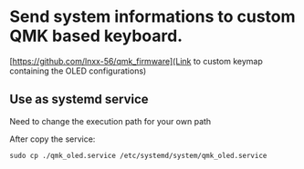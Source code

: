 # Send system informations to custom QMK based keyboard.
[https://github.com/lnxx-56/qmk_firmware](Link to custom keymap containing the OLED configurations)

## Use as systemd service
Need to change the execution path for your own path

After copy the service:
```
sudo cp ./qmk_oled.service /etc/systemd/system/qmk_oled.service
```
